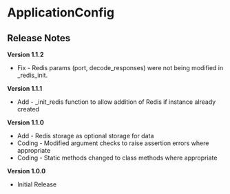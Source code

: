 # ApplicationConfig
## Release Notes

__Version 1.1.2__
* Fix - Redis params (port, decode_responses) were not being modified in _redis_init.


__Version 1.1.1__
* Add - _init_redis function to allow addition of Redis if instance already created


__Version 1.1.0__
* Add - Redis storage as optional storage for data
* Coding - Modified argument checks to raise assertion errors where appropriate
* Coding - Static methods changed to class methods where appropriate


__Version 1.0.0__
* Initial Release
